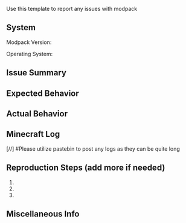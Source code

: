 Use this template to report any issues with modpack

System
-----------------------------
Modpack Version: 

Operating System:

Issue Summary
-----------------------------



Expected Behavior
-----------------------------




Actual Behavior
-----------------------------



Minecraft Log
-----------------------------
[//] #Please utilize pastebin to post any logs as they can be quite long


Reproduction Steps (add more if needed)
-----------------------------
1.

2.

3.


Miscellaneous Info
-----------------------------



